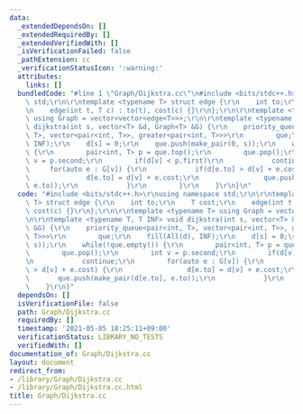 ```yaml
---
data:
  _extendedDependsOn: []
  _extendedRequiredBy: []
  _extendedVerifiedWith: []
  _isVerificationFailed: false
  _pathExtension: cc
  _verificationStatusIcon: ':warning:'
  attributes:
    links: []
  bundledCode: "#line 1 \"Graph/Dijkstra.cc\"\n#include <bits/stdc++.h>\r\nusing namespace\
    \ std;\r\n\r\ntemplate <typename T> struct edge {\r\n    int to;\r\n    T cost;\r\
    \n    edge(int t, T c) : to(t), cost(c) {}\r\n};\r\n\r\ntemplate <typename T>\
    \ using Graph = vector<vector<edge<T>>>;\r\n\r\ntemplate <typename T, T INF> void\
    \ dijkstra(int s, vector<T> &d, Graph<T> &G) {\r\n    priority_queue<pair<int,\
    \ T>, vector<pair<int, T>>, greater<pair<int, T>>>\r\n        que;\r\n    fill(All(d),\
    \ INF);\r\n    d[s] = 0;\r\n    que.push(make_pair(0, s));\r\n    while(!que.empty())\
    \ {\r\n        pair<int, T> p = que.top();\r\n        que.pop();\r\n        int\
    \ v = p.second;\r\n        if(d[v] < p.first)\r\n            continue;\r\n   \
    \     for(auto e : G[v]) {\r\n            if(d[e.to] > d[v] + e.cost) {\r\n  \
    \              d[e.to] = d[v] + e.cost;\r\n                que.push(make_pair(d[e.to],\
    \ e.to));\r\n            }\r\n        }\r\n    }\r\n}\n"
  code: "#include <bits/stdc++.h>\r\nusing namespace std;\r\n\r\ntemplate <typename\
    \ T> struct edge {\r\n    int to;\r\n    T cost;\r\n    edge(int t, T c) : to(t),\
    \ cost(c) {}\r\n};\r\n\r\ntemplate <typename T> using Graph = vector<vector<edge<T>>>;\r\
    \n\r\ntemplate <typename T, T INF> void dijkstra(int s, vector<T> &d, Graph<T>\
    \ &G) {\r\n    priority_queue<pair<int, T>, vector<pair<int, T>>, greater<pair<int,\
    \ T>>>\r\n        que;\r\n    fill(All(d), INF);\r\n    d[s] = 0;\r\n    que.push(make_pair(0,\
    \ s));\r\n    while(!que.empty()) {\r\n        pair<int, T> p = que.top();\r\n\
    \        que.pop();\r\n        int v = p.second;\r\n        if(d[v] < p.first)\r\
    \n            continue;\r\n        for(auto e : G[v]) {\r\n            if(d[e.to]\
    \ > d[v] + e.cost) {\r\n                d[e.to] = d[v] + e.cost;\r\n         \
    \       que.push(make_pair(d[e.to], e.to));\r\n            }\r\n        }\r\n\
    \    }\r\n}"
  dependsOn: []
  isVerificationFile: false
  path: Graph/Dijkstra.cc
  requiredBy: []
  timestamp: '2021-05-05 18:25:11+09:00'
  verificationStatus: LIBRARY_NO_TESTS
  verifiedWith: []
documentation_of: Graph/Dijkstra.cc
layout: document
redirect_from:
- /library/Graph/Dijkstra.cc
- /library/Graph/Dijkstra.cc.html
title: Graph/Dijkstra.cc
---
```

